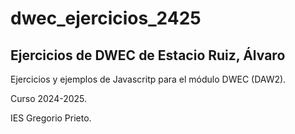 # dwec_ejercicios_2425

## Ejercicios de DWEC de Estacio Ruiz, Álvaro

Ejercicios y ejemplos de Javascritp para el módulo DWEC (DAW2).

Curso 2024-2025.

IES Gregorio Prieto.
